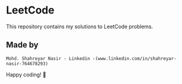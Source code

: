 # LeetCode

This repository contains my solutions to LeetCode problems.

 ## Made by 
    Mohd. Shahreyar Nasir - Linkedin -(www.linkedin.com/in/shahreyar-nasir-764678293)

 Happy coding! 🚀

